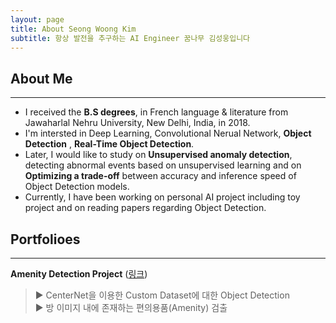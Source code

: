```yaml
---
layout: page
title: About Seong Woong Kim
subtitle: 항상 발전을 추구하는 AI Engineer 꿈나무 김성웅입니다
---
```





## About Me
---
- I received the **B.S degrees**, in French language & literature from Jawaharlal Nehru University, New Delhi, India, in 2018.  
- I'm intersted in Deep Learning, Convolutional Nerual Network, **Object Detection** , **Real-Time Object Detection**.  
- Later, I would like to study on **Unsupervised anomaly detection**, detecting abnormal events based on unsupervised learning and on **Optimizing a trade-off** between accuracy and inference speed of Object Detection models.  
- Currently, I have been working on personal AI project including toy project and on reading papers regarding Object Detection.    


## Portfolioes
---
**Amenity Detection Project** ([링크](https://inflearnaiportfolio.github.io/2021-07-05-airbnb-clone-project-amenity-detection/)) 
> ▶ CenterNet을 이용한 Custom Dataset에 대한 Object Detection   
> ▶ 방 이미지 내에 존재하는 편의용품(Amenity) 검출 

